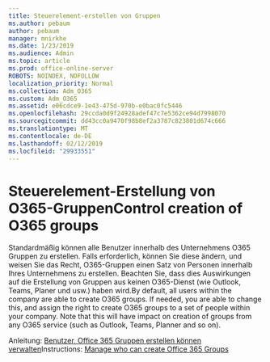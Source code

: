 ```yaml
---
title: Steuerelement-erstellen von Gruppen
ms.author: pebaum
author: pebaum
manager: mnirkhe
ms.date: 1/23/2019
ms.audience: Admin
ms.topic: article
ms.prod: office-online-server
ROBOTS: NOINDEX, NOFOLLOW
localization_priority: Normal
ms.collection: Adm_O365
ms.custom: Adm_O365
ms.assetid: e06cdce9-1e43-475d-970b-e0bac0fc5446
ms.openlocfilehash: 29ccda0d9f24928adef47c7e5362ce94d7998070
ms.sourcegitcommit: dd43cc0a9470f98b8ef2a3787c823801d674c666
ms.translationtype: MT
ms.contentlocale: de-DE
ms.lasthandoff: 02/12/2019
ms.locfileid: "29933551"
---
```

# <a name="control-creation-of-o365-groups"></a><span data-ttu-id="da1ee-102">Steuerelement-Erstellung von O365-Gruppen</span><span class="sxs-lookup"><span data-stu-id="da1ee-102">Control creation of O365 groups</span></span>

<span data-ttu-id="da1ee-p101">Standardmäßig können alle Benutzer innerhalb des Unternehmens O365 Gruppen zu erstellen. Falls erforderlich, können Sie diese ändern, und weisen Sie das Recht, O365-Gruppen einen Satz von Personen innerhalb Ihres Unternehmens zu erstellen. Beachten Sie, dass dies Auswirkungen auf die Erstellung von Gruppen aus keinen O365-Dienst (wie Outlook, Teams, Planer und usw.) haben wird.</span><span class="sxs-lookup"><span data-stu-id="da1ee-p101">By default, all users within the company are able to create O365 groups. If needed, you are able to change this, and assign the right to create O365 groups to a set of people within your company. Note that this will have impact on creation of groups from any O365 service (such as Outlook, Teams, Planner and so on).</span></span>
  
<span data-ttu-id="da1ee-106">Anleitung: [Benutzer, Office 365 Gruppen erstellen können verwalten](https://docs.microsoft.com/office365/admin/create-groups/manage-creation-of-groups)</span><span class="sxs-lookup"><span data-stu-id="da1ee-106">Instructions: [Manage who can create Office 365 Groups](https://docs.microsoft.com/office365/admin/create-groups/manage-creation-of-groups)</span></span>
